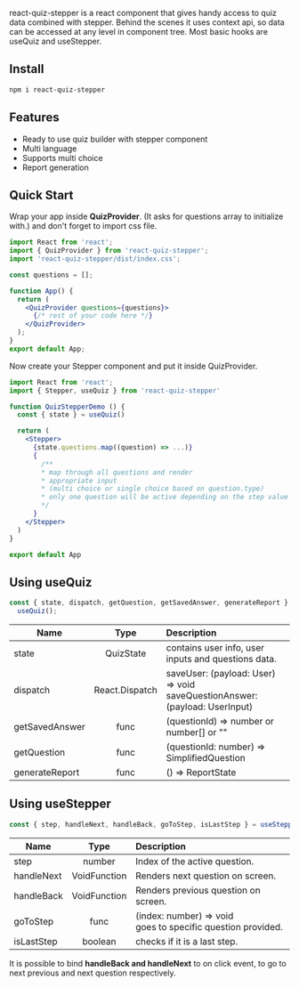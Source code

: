react-quiz-stepper is a react component that gives handy access to quiz data
combined with stepper. Behind the scenes it uses context api, so data can be accessed
at any level in component tree. Most basic hooks are useQuiz and useStepper.

## Install

```sh
npm i react-quiz-stepper
```

## Features

<ul>
<li>Ready to use quiz builder with stepper component</li>
<li>Multi language</li>
<li>Supports multi choice</li>
<li>Report generation</li>
</ul>

## Quick Start

Wrap your app inside **QuizProvider**. (It asks for questions array to initialize with.)
and don't forget to import css file.

```jsx
import React from 'react';
import { QuizProvider } from 'react-quiz-stepper';
import 'react-quiz-stepper/dist/index.css';

const questions = [];

function App() {
  return (
    <QuizProvider questions={questions}>
      {/* rest of your code here */}
    </QuizProvider>
  );
}
export default App;
```

Now create your Stepper component and put it inside QuizProvider.

```jsx
import React from 'react';
import { Stepper, useQuiz } from 'react-quiz-stepper'

function QuizStepperDemo () {
  const { state } = useQuiz()

  return (
    <Stepper>
      {state.questions.map((question) => ...)}
      {
        /**
        * map through all questions and render
        * appropriate input
        * (multi choice or single choice based on question.type)
        * only one question will be active depending on the step value
        */
      }
    </Stepper>
  )
}

export default App
```

## Using useQuiz

```js
const { state, dispatch, getQuestion, getSavedAnswer, generateReport } =
  useQuiz();
```

| Name           |            Type             | Description                                                                     |
| -------------- | :-------------------------: | :------------------------------------------------------------------------------ |
| state          |          QuizState          | contains user info, user inputs and questions data.                             |
| dispatch       | React.Dispatch<QuizActions> | saveUser: (payload: User) => void <br> saveQuestionAnswer: (payload: UserInput) |
| getSavedAnswer |            func             | (questionId) => number or number[] or ""                                        |
| getQuestion    |            func             | (questionId: number) => SimplifiedQuestion                                      |
| generateReport |            func             | () => ReportState                                                               |

## Using useStepper

```js
const { step, handleNext, handleBack, goToStep, isLastStep } = useStepper();
```

| Name       |     Type     | Description                                                      |
| ---------- | :----------: | :--------------------------------------------------------------- |
| step       |    number    | Index of the active question.                                    |
| handleNext | VoidFunction | Renders next question on screen.                                 |
| handleBack | VoidFunction | Renders previous question on screen.                             |
| goToStep   |     func     | (index: number) => void <br> goes to specific question provided. |
| isLastStep |   boolean    | checks if it is a last step.                                     |

It is possible to bind **handleBack and handleNext** to on click event, to go to next previous and next question respectively.
